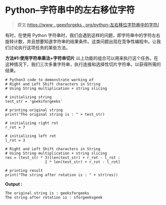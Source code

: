 # Python–字符串中的左右移位字符

> 原文:[https://www . geesforgeks . org/python-左右移位字符串中的字符/](https://www.geeksforgeeks.org/python-right-and-left-shift-characters-in-string/)

有时，在使用 Python 字符串时，我们会遇到这样的问题，即字符串中的字符左右旋转计数，并且想要知道字符串的结果条件。这类问题出现在竞争性编程中。让我们讨论执行这项任务的某些方法。

**方法#1:使用字符串乘法+字符串切片**
以上功能的组合可以用来执行这个任务。在这种情况下，我们三次多重字符串，执行连接和选择性切片字符串，以获得所需的结果。

```
# Python3 code to demonstrate working of 
# Right and Left Shift characters in String
# Using String multiplication + string slicing

# initializing string
test_str = 'geeksforgeeks'

# printing original string
print("The original string is : " + test_str)

# initializing right rot 
r_rot = 7

# initializing left rot 
l_rot = 3

# Right and Left Shift characters in String
# Using String multiplication + string slicing
res = (test_str * 3)[len(test_str) + r_rot - l_rot : 
                  2 * len(test_str) + r_rot - l_rot]

# printing result 
print("The string after rotation is : " + str(res)) 
```

**Output :**

```
The original string is : geeksforgeeks
The string after rotation is : sforgeeksgeek

```